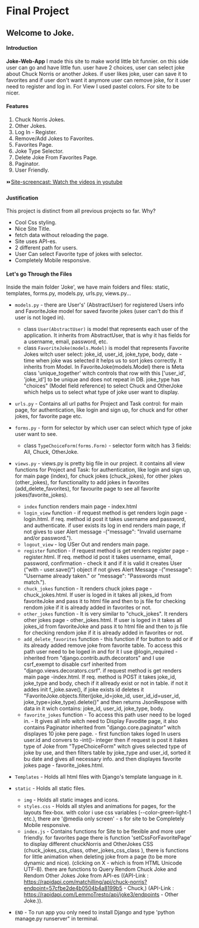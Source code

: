 # Final Project

## Welcome to Joke.

#### Introduction

   **Joke-Web-App** I made this site to make world little bit funnier. on this side user can go and have little fun. user have 2 choices, user can select joke about Chuck Norris or another Jokes. if user likes joke, user can save it to favorites and if user don't want it anymore user can remove joke, for it user need to register and log in. For View I used pastel colors. For site to be nicer.

#### Features

1. Chuck Norris Jokes.
2. Other Jokes.
3. Log In - Register.
4. Remove/Add  Jokes to Favorites.
5. Favorites Page.
6. Joke Type Selector.
7. Delete Joke From Favorites Page.
8. Paginator.
9. User Friendly.

:fast_forward:<a href="https://www.youtube.com/watch?v=UfpXXSko9zo">Site-screencast: Watch the videos in youtube</a>

#### Justification

This project is distinct from all previous projects so far. Why?

- Cool Css styling.
- Nice Site Title.
- fetch data without reloading the page.
- Site uses API-es.
- 2 different path for users.
- User Can select Favorite type of jokes with selector.
- Completely Mobile responsive.

#### Let's go Through the Files
Inside the main folder 'Joke', we have main folders and files: static, templates, forms.py, models.py, urls.py, views.py...

- `models.py` - there are User's' (AbstractUser) for registered Users info and FavoriteJoke model for saved favorite jokes (user can't do this if user is not loged in).
  - class `User(AbstractUser)` is model that represents each user of the application. It inherits from AbstractUser, that is why it has fields for a username, email, password, etc.
  - class `FavoriteJoke(models.Model)` is model that represents Favorite Jokes witch user select: joke_id, user_id, joke_type, body, date - time when joke was selected it helps us to sort jokes correctly. It inherits from Model. In FavoriteJoke(models.Model) there is Meta class 'unique_together' witch controls that row with this ['user_id', 'joke_id'] to be unique and does not repeat in DB. joke_type has "choices" (Model field reference) to select Chuck and OtherJoke which helps us to select what type of joke user want to display.   
  
- `urls.py` - Contains all url paths for Project and Task control: for main page, for authentication, like login and sign up, for chuck and for other jokes, for favorite page etc.

- `forms.py` - form for selector by which  user can select which  type of joke user want to see.
  - class `TypeChoiceForm(forms.Form)` - selector form witch has 3 fields: All, Chuck, OtherJoke.

- `views.py` - views.py is pretty big file in our project. it contains all view functions for Project and Task: for authentication, like login and sign up, for
main page (index), for chuck jokes (chuck_jokes), for other jokes (other_jokes), for functionality to add jokes in favorites (add_delete_favorites), for favourite page to see all favorite jokes(favorite_jokes).
  - `index` function renders main page - index.html
  - `login_view` function - if request method is get renders login page - login.html. if req. method id post it takes username and password, and authenticate. if user exists its log in end renders main page, if not gives to user Alert message -("message": "Invalid username and/or password.").
  - `logout_view` - log USer Out and renders main page.
  - `register` function - if request method is get renders register page -register.html. If req. method id post it takes username, email, password, confirmation - check it and if it is valid it creates User ("with - user.save()") object if not gives Alert Message -("message": "Username already taken." or  "message": "Passwords must match.").
  - `chuck_jokes` function - It renders chuck jokes page - chuck_jokes.html. If user is loged in it takes all jokes_id from favoriteJoke and pass it to html file and then to js file for checking rendom joke if it is already added in favorites or not.
  - `other_jokes` function - It is very similar to "chuck_jokes".  It renders other jokes page - other_jokes.html. If user is loged in it takes all jokes_id from favoriteJoke and pass it to html file and then to js file for checking rendom joke if it is already added in favorites or not.
  - `add_delete_favorites` function - this function if for button to add or if its already added remove joke from favorite table. To access this path user need to be loged in and for it I use @login_required - inherited from "django.contrib.auth.decorators" and I use csrf_exempt to disable csrf inherited from "django.views.decorators.csrf". if request method is get renders main page -index.html. If req. method is POST it takes joke_id, joke_type and body, chech if it allready exist or not in table. if not it addes init f_joke.save(), if joke exists id deletes it "FavoriteJoke.objects.filter(joke_id=joke_id, user_id_id=user_id, joke_type=joke_type).delete()" and then returns JsonRespose with data in it wich contains: joke_id, user_id, joke_type, body.
  - `favorite_jokes` function - To access this path user need to be loged in. - It gives all info witch need to Display Favodite page, it also contains Paginator inherited from "django.core.paginator" witch displayes 10 joke pere page. - first function takes loged In users user.id and convers to -int()- integer  then if request is post it itakes type of Joke from "TypeChoiceForm" witch gives selected type of joke by use, and then filters table by joke_type and user_id, sorted it bu date and gives all necessary info.  and then displayes favorite jokes page - favorite_jokes.html.
  

- `Templates` - Holds all html files with Django's template language in it.

- `static` - Holds all static files.
  - `img` - Holds all static images and icons.
  - `styles.css` - Holds all styles and animations for pages, for the layouts flex-box. with color i use css variables (--color-green-light-1 etc.), there are '@media only screen' - s for site to be Completely Mobile responsive.
  - `index.js` - Contains functions for Site to be flexible and more user friendly. for favorites page there is function 'setCssForFavoritePage' to display different chuckNorris and OtherJokes CSS (chuck_jokes_css_class, other_jokes_css_class ), there is functions for little animation when deleting joke from a page (to be more dynamic and nice). (clicking on X - which  is from HTML Unicode UTF-8). there are functions to  Query Rendom Chuck Joke and Rendom Other Jokes Joke from API-es ((API-Link : https://rapidapi.com/matchilling/api/chuck-norris?endpoint=57cfbe2de4b0504b4a8199b5 - Chuck,) (API-Link : https://rapidapi.com/LemmoTresto/api/joke3/endpoints - Other Joke.)).



- `END` - To run app you only need to install Django and type 'python manage.py runserver" in terminal.

